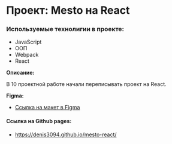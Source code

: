 # Проект: Mesto на React

### Используемые технолигии в проекте:
* JavaScript
* ООП
* Webpack
* React


**Описание:**

В 10 проектной работе начали переписывать проект на React.

**Figma:**

* [Ссылка на макет в Figma](https://www.figma.com/file/2cn9N9jSkmxD84oJik7xL7/JavaScript.-Sprint-4?node-id=0%3A1)

#### Ссылка на Github pages:

* https://denis3094.github.io/mesto-react/
